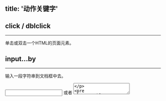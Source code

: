 title: '动作关键字'
---

## click / dblclick
---
单击或双击一个HTML的页面元素。
<br>

## input...by
---
输入一段字符串到文档框中去。 

<input type="text" /> 或者 <textarea>

<pre class='sublemon'>
// eg: id="link" class="case" 
input 'div#link.case' by "hello world.";
</pre>

<br>

## move 
---
对HTML页面元素触发鼠标移动/移出的动作，类似于Selenium中的`Highlight`指令
<br>

## hold
---
鼠标持续点住一个元素。
<br>

## drop
---
鼠标释放一个元素。
<br>

## scroll
---
滚动页面，保持选中元素位于屏幕中部
<br>

## jumpto
---
跳转到一个URL链接。链接可以采用以下三种方式填写，都能完成跳转。
<pre class='sublemon'>
jumpto "deepin.org"; 

jumpto "www.deepin.org"; 

jumpto "http://www.deepin.org"; 
</pre>

<br>
## wait
---

等待一定的时间（以毫秒为单位）。
<pre class='sublemon'>
//编辑器会等待3000毫秒再执行下一个动作
wait 3000;
</pre>

<br>
## assert
---

断言一个表达式为真（在一定的时间内）
<pre class='sublemon'>//断言存在一个id为'test'的输入框
assert <#"textarea#test"/>;

//断言id名为‘test’的输入框会在两秒钟内出现
assert <#"textarea#test"/> in 2000;
</pre>

<br>
## forward / back
---
<br>

## refresh
---
<br>

## upload
---
<br>